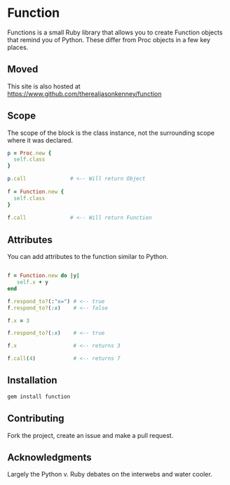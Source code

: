# Function

Functions is a small Ruby library that allows you to create Function objects that 
remind you of Python. These differ from Proc objects in a few key places.

## Moved
This site is also hosted at https://www.github.com/therealjasonkenney/function 

## Scope
The scope of the block is the class instance, not the surrounding scope where it was
declared.

```ruby
p = Proc.new { 
  self.class
}

p.call              # <-- Will return Object 
                    
f = Function.new {  
  self.class        
}                   
                    
f.call              # <-- Will return Function

```

## Attributes
You can add attributes to the function similar to Python.

```ruby

f = Function.new do |y|
   self.x + y
end

f.respond_to?(:"x=") # <-- true
f.respond_to?(:x)    # <-- false

f.x = 3

f.respond_to?(:x)    # <-- true

f.x                  # <-- returns 3

f.call(4)            # <-- returns 7

```

## Installation

```bash
gem install function
```

## Contributing
Fork the project, create an issue and make a pull request.

## Acknowledgments 
Largely the Python v. Ruby debates on the interwebs and water cooler.
